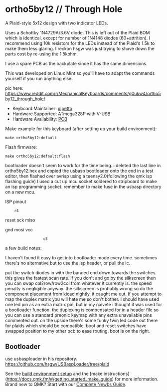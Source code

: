 # ortho5by12 // Through Hole

A Plaid-style 5x12 design with two indicator LEDs.

Uses a Schottky 1N4729A/3.6V diode. This is left out of the Plaid BOM which is identical, except for number of 1N4148 diodes (60+attrition). I recommend using 10k resistors for the LEDs instead of the Plaid's 1.5k to make them less glaring. I reckon hsgw was just trying to shave down the parts cost by re-using the 1.5kohm.

I use a spare PCB as the backplate since it has the same dimensions.

This was developed on Linux Mint so you'll have to adapt the commands yourself if you run anything else.

pic here: https://www.reddit.com/r/MechanicalKeyboards/comments/g0ukw4/ortho5by12_through_hole/

* Keyboard Maintainer: [gipetto](https://github.com/itsnoteasy)
* Hardware Supported: ATmega328P with V-USB
* Hardware Availability: [PCB](https://github.com/itsnoteasy/misc/blob/master/ortho5by12.zip)

Make example for this keyboard (after setting up your build environment):

    make ortho5by12:default

Flash firmware:

    make ortho5by12:default:flash

bootloader doesn't seem to work for the time being. i deleted the last line in ortho5by12.hex and copied the usbasp bootloader
 onto the end in a test editor, then flashed over avrisp using a teensy2.0(following the qmk isp flashing guide) 
I used a cut up mcu socket soldered to stripboard to make an isp programming socket. remember to make fuse in the usbasp 
directory on a new mcu. 

ISP pinout

        r4

reset  sck   miso


gnd    mosi  vcc

                     c5

a few build notes:

I haven't found it easy to get into bootloader mode every time. sometimes there's no alternative but 
to use the isp header, or pull the ic.

put the switch diodes in with the banded end down towards the switches. this gives the fastest scan 
rate. if you don't and go by the silkscreen then you can swap col2row/row2col from whatever it currently is. 
the speed penalty is negligible anyway.
the silkscreen is probably wrong so do the component placement from kicad nightly. it caught me out.
If you attempt to map the duplex matrix you will hate me so don't bother. I should have used one led
pin as an extra matrix pin, but in my naivete i thought it was used for a bootloader function.
the duplexing is compensated for in a header file so you can use a standard preonic keymap with
any extra unavailable pins commented out. on the upside there's some funky twin led code out there 
for plaids which should be compatible.
boot and reset switches have swapped position to my other pcb to ease routing. boot is on the right.

## Bootloader
use usbasploader in his repository.
https://github.com/hsgw/USBaspLoader/tree/plaid

See the [build environment setup](https://docs.qmk.fm/#/getting_started_build_tools) and the [make instructions]
(https://docs.qmk.fm/#/getting_started_make_guide) for more information. Brand new to QMK? Start with our 
[Complete Newbs Guide](https://docs.qmk.fm/#/newbs).
